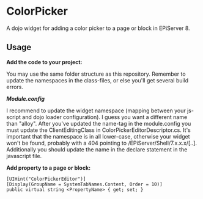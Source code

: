 ColorPicker
=============

A dojo widget for adding a color picker to a page or block in EPiServer 8. 


Usage
-------------

**Add the code to your project:**

You may use the same folder structure as this repository. Remember to update the namespaces in the class-files, or else you'll get several build errors. 

***Module.config***

I recommend to update the widget namespace (mapping between your js-script and dojo loader configuration). 
I guess you want a different name than "alloy". After you've updated the name-tag in the module.config you must update the ClientEditingClass in ColorPickerEditorDescriptor.cs. It's important that the namespace is in all lower-case, otherwise your widget won't be found, probably with a 404 pointing to /EPiServer/Shell/7.x.x.x/[..]. Additionally you should update the name in the declare statement in the javascript file. 


**Add property to a page or block:**

```
[UIHint("ColorPickerEditor")]
[Display(GroupName = SystemTabNames.Content, Order = 10)]
public virtual string <PropertyName> { get; set; }
```

